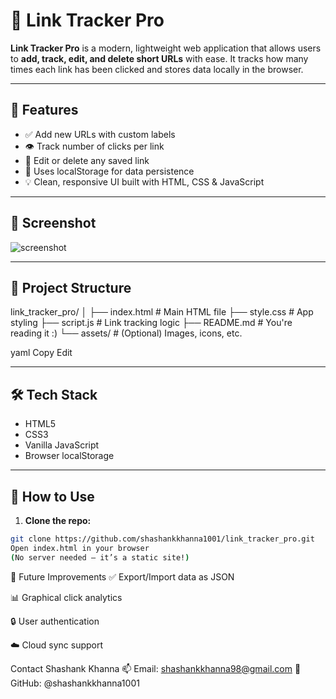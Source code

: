 # 🔗 Link Tracker Pro

**Link Tracker Pro** is a modern, lightweight web application that allows users to **add, track, edit, and delete short URLs** with ease. It tracks how many times each link has been clicked and stores data locally in the browser.

---

## 🚀 Features

- ✅ Add new URLs with custom labels
- 👁️ Track number of clicks per link
- 📝 Edit or delete any saved link
- 💾 Uses localStorage for data persistence
- 💡 Clean, responsive UI built with HTML, CSS & JavaScript

---

## 📸 Screenshot

![screenshot](screenshot.png)

---

## 📁 Project Structure

link_tracker_pro/
│
├── index.html # Main HTML file
├── style.css # App styling
├── script.js # Link tracking logic
├── README.md # You're reading it :)
└── assets/ # (Optional) Images, icons, etc.

yaml
Copy
Edit

---

## 🛠️ Tech Stack

- HTML5
- CSS3
- Vanilla JavaScript
- Browser localStorage

---

## 🚧 How to Use

1. **Clone the repo:**

```bash
git clone https://github.com/shashankkhanna1001/link_tracker_pro.git
Open index.html in your browser
(No server needed — it’s a static site!)

```

🧠 Future Improvements
✅ Export/Import data as JSON

📊 Graphical click analytics

🔒 User authentication

☁️ Cloud sync support

Contact Shashank Khanna 
📫 Email: shashankkhanna98@gmail.com 
🔗 GitHub: @shashankkhanna1001
